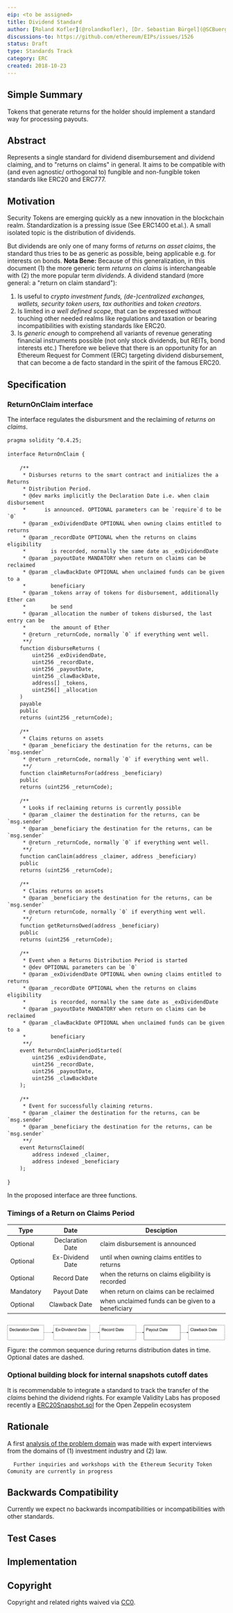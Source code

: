 ```yaml
---
eip: <to be assigned>
title: Dividend Standard
author: [Roland Kofler](@rolandkofler), [Dr. Sebastian Bürgel](@SCBuergel)
discussions-to: https://github.com/ethereum/EIPs/issues/1526
status: Draft
type: Standards Track
category: ERC
created: 2018-10-23
---
```


<!--You can leave these HTML comments in your merged EIP and delete the visible duplicate text guides, they will not appear and may be helpful to refer to if you edit it again. This is the suggested template for new EIPs. Note that an EIP number will be assigned by an editor. When opening a pull request to submit your EIP, please use an abbreviated title in the filename, `eip-draft_title_abbrev.md`. The title should be 44 characters or less.-->

## Simple Summary
<!--"If you can't explain it simply, you don't understand it well enough." Provide a simplified and layman-accessible explanation of the EIP.-->
Tokens that generate returns for the holder should implement a standard way for processing payouts.

## Abstract
<!--A short (~200 word) description of the technical issue being addressed.-->
Represents a single standard for dividend disembursement and dividend claiming, and to "returns on claims" in general. It aims to be compatible with (and even agnostic/ orthogonal to) fungible and non-fungible token standards like ERC20 and ERC777.

## Motivation
<!--The motivation is critical for EIPs that want to change the Ethereum protocol. It should clearly explain why the existing protocol specification is inadequate to address the problem that the EIP solves. EIP submissions without sufficient motivation may be rejected outright.-->
Security Tokens are emerging quickly as a new innovation in the blockchain realm. Standardization is a pressing issue (See ERC1400 et.al.). A small isolated topic is the distribution of dividends.

But dividends are only one of many forms of *returns on asset claims*, the standard thus tries to be as generic as possible, being applicable e.g. for interests on bonds.
**Nota Bene:** Because of this generalization, in this document (1) the more generic term *returns on claims* is interchangeable with (2) the more popular term *dividends*.
A dividend standard (more general: a "return on claim standard"):
1. Is useful to *crypto investment funds, (de-)centralized exchanges, wallets, security token users, tax authorities* and *token creators*.
2. Is limited in *a well defined scope*, that can be expressed without touching other needed realms like regulations and taxation or bearing incompatibilities with existing standards like ERC20.
3. Is *generic enough* to comprehend all variants of revenue generating financial instruments possible (not only stock dividends, but REITs, bond interests etc.)
Therefore we believe that there is an opportunity for an Ethereum Request for Comment (ERC) targeting dividend disbursement, that can become a de facto standard in the spirit of the famous ERC20.

## Specification
<!--The technical specification should describe the syntax and semantics of any new feature. The specification should be detailed enough to allow competing, interoperable implementations for any of the current Ethereum platforms (go-ethereum, parity, cpp-ethereum, ethereumj, ethereumjs, and [others](https://github.com/ethereum/wiki/wiki/Clients)).-->


### ReturnOnClaim interface

The interface regulates the disbursment and the reclaiming of *returns on claims*.
```
pragma solidity ^0.4.25;

interface ReturnOnClaim {

    /**
     * Disburses returns to the smart contract and initializes the a Returns
     * Distribution Period.
     * @dev marks implicitly the Declaration Date i.e. when claim disbursement
     *      is announced. OPTIONAL parameters can be `require`d to be `0`
     * @param _exDividendDate OPTIONAL when owning claims entitled to returns
     * @param _recordDate OPTIONAL when the returns on claims eligibility
     *        is recorded, normally the same date as _exDividendDate
     * @param _payoutDate MANDATORY when return on claims can be reclaimed
     * @param _clawBackDate OPTIONAL when unclaimed funds can be given to a
     *        beneficiary
     * @param _tokens array of tokens for disbursement, additionally Ether can
     *        be send
     * @param _allocation the number of tokens disbursed, the last entry can be
     *        the amount of Ether
     * @return _returnCode, normally `0` if everything went well.
     **/
    function disburseReturns (
        uint256 _exDividendDate,
        uint256 _recordDate,
        uint256 _payoutDate,
        uint256 _clawBackDate,
        address[] _tokens,
        uint256[] _allocation
    )
    payable
    public
    returns (uint256 _returnCode);

    /**
     * Claims returns on assets
     * @param _beneficiary the destination for the returns, can be `msg.sender`
     * @return _returnCode, normally `0` if everything went well.
     **/
    function claimReturnsFor(address _beneficiary)
    public
    returns (uint256 _returnCode);

    /**
     * Looks if reclaiming returns is currently possible
     * @param _claimer the destination for the returns, can be `msg.sender`
     * @param _beneficiary the destination for the returns, can be `msg.sender`
     * @return _returnCode, normally `0` if everything went well.
     **/
    function canClaim(address _claimer, address _beneficiary)
    public
    returns (uint256 _returnCode);

    /**
     * Claims returns on assets
     * @param _beneficiary the destination for the returns, can be `msg.sender`
     * @return returnCode, normally `0` if everything went well.
     **/
    function getReturnsOwed(address _beneficiary)
    public
    returns (uint256 _returnCode);

    /**
     * Event when a Returns Distribution Period is started
     * @dev OPTIONAL parameters can be `0`
     * @param _exDividendDate OPTIONAL when owning claims entitled to returns
     * @param _recordDate OPTIONAL when the returns on claims eligibility
     *        is recorded, normally the same date as _exDividendDate
     * @param _payoutDate MANDATORY when return on claims can be reclaimed
     * @param _clawBackDate OPTIONAL when unclaimed funds can be given to a
     *        beneficiary
     **/
    event ReturnOnClaimPeriodStarted(
        uint256 _exDividendDate,
        uint256 _recordDate,
        uint256 _payoutDate,
        uint256 _clawBackDate
    );

    /**
     * Event for successfully claiming returns.
     * @param _claimer the destination for the returns, can be `msg.sender`
     * @param _beneficiary the destination for the returns, can be `msg.sender`
     **/
    event ReturnsClaimed(
        address indexed _claimer,
        address indexed _beneficiary
    );

}
```
In the proposed interface are three functions.

### Timings of a Return on Claims Period

| Type      | Date            | Desciption                                         |
| ----------|:---------------:| -------------------------------------------------- |
| Optional  |Declaration Date |	claim disbursement is announced                    |
| Optional	|Ex-Dividend Date |	until when owning claims entitles to returns       |
| Optional	|Record Date	  | when the returns on claims eligibility is recorded |
| Mandatory	|Payout Date	  | when return on claims can be reclaimed             |
| Optional  |Clawback Date	  | when unclaimed funds can be given to a beneficiary |

![Figure: the common sequence during returns distribution dates in time. Optional dates are dashed.](/assets/eip-dividend/20181710_DividendTokenStandard_ResearchingtheProblemDomain.png)
Figure: the common sequence during returns distribution dates in time. Optional dates are dashed.

### Optional building block for  internal snapshots cutoff dates
It is recommendable to integrate a standard to track the transfer of the
*claims* behind the dividend rights.
For example Validity Labs has proposed recently a [ERC20Snapshot.sol](https://github.com/OpenZeppelin/openzeppelin-solidity/blob/617d5278865da56455fd64d149ff1f6ff6071f1d/contracts/token/ERC20/ERC20Snapshot.sol#L44)
 for the Open Zeppelin ecosystem

## Rationale
<!--The rationale fleshes out the specification by describing what motivated the design and why particular design decisions were made. It should describe alternate designs that were considered and related work, e.g. how the feature is supported in other languages. The rationale may also provide evidence of consensus within the community, and should discuss important objections or concerns raised during discussion.-->

A first [analysis of the problem domain](https://docs.google.com/document/d/1ERjxWZbsGXp4J6ZKotyoniTlLNjaZO4JSwg66UHc-p0/edit?usp=sharing) was made with expert interviews from the
domains of (1) investment industry and (2) law.

      Further inquiries and workshops with the Ethereum Security Token Comunity are currently in progress

## Backwards Compatibility
<!--All EIPs that introduce backwards incompatibilities must include a section describing these incompatibilities and their severity. The EIP must explain how the author proposes to deal with these incompatibilities. EIP submissions without a sufficient backwards compatibility treatise may be rejected outright.-->

Currently we expect no backwards incompatibilities or incompatibilities with
other standards.

## Test Cases
<!--Test cases for an implementation are mandatory for EIPs that are affecting consensus changes. Other EIPs can choose to include links to test cases if applicable.-->

## Implementation
<!--The implementations must be completed before any EIP is given status "Final", but it need not be completed before the EIP is accepted. While there is merit to the approach of reaching consensus on the specification and rationale before writing code, the principle of "rough consensus and running code" is still useful when it comes to resolving many discussions of API details.-->

## Copyright
Copyright and related rights waived via [CC0](https://creativecommons.org/publicdomain/zero/1.0/).
